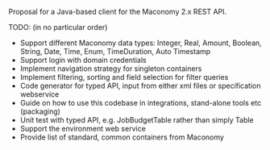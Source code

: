 Proposal for a Java-based client for the Maconomy 2.x REST API.

TODO: (in no particular order)

* Support different Maconomy data types: Integer, Real, Amount, Boolean, String, Date, Time, Enum, TimeDuration, Auto Timestamp
* Support login with domain credentials
* Implement navigation strategy for singleton containers
* Implement filtering, sorting and field selection for filter queries
* Code generator for typed API, input from either xml files or specification webservice
* Guide on how to use this codebase in integrations, stand-alone tools etc (packaging)
* Unit test with typed API, e.g. JobBudgetTable rather than simply Table
* Support the environment web service
* Provide list of standard, common containers from Maconomy